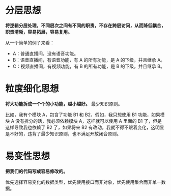 # 分层思想
**将逻辑分层处理，不同层次之间有不同的职责，不存在跨层访问，从而降低耦合，职责清晰，容易拓展，容易复用。**

从一个简单的例子来看：
- A：普通直播间，没有语音功能。
- B：语音直播间，有语音功能，有 A 的所有功能，是 A 的下级，并且继承 A。
- C：视频直播间，有视频功能，有 B 的所有功能，是 B 的下级，并且继承 B。

# 粒度细化思想
**将大功能拆成一个个的小功能，越小越好。** 最少知识原则。

比如，我有个模块 A，包含了功能 B1 和 B2，假如，我只想使用 B1 功能，如果模块 A 没有拆分的话，我必须依赖模块 A，这样就可以使用 A 里面的 B1 了，但是这样导致我也依赖了 B2 了，如果将来 B2 有改动，我就不得不跟着变化，这明显是不好的，违背了最少知识原则，也不满足开放闭合原则。

#  易变性思想
**把我们的代码写成容易修改的。**

优先选择容易变化的数据类型，优先使用接口而非对象，优先使用集合而非单一数据。
